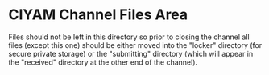CIYAM Channel Files Area
========================

Files should not be left in this directory so prior to closing the channel all files (except this one) should
be either moved into the "locker" directory (for secure private storage) or the "submitting" directory (which
will appear in the "received" directory at the other end of the channel).

